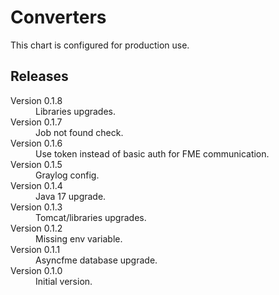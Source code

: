 # Converters

This chart is configured for production use.

## Releases

<dl>
  <dt>Version 0.1.8</dt>
  <dd>Libraries upgrades.</dd>

  <dt>Version 0.1.7</dt>
  <dd>Job not found check.</dd>

  <dt>Version 0.1.6</dt>
  <dd>Use token instead of basic auth for FME communication.</dd>

  <dt>Version 0.1.5</dt>
  <dd>Graylog config.</dd>

  <dt>Version 0.1.4</dt>
  <dd>Java 17 upgrade.</dd>

  <dt>Version 0.1.3</dt>
  <dd>Tomcat/libraries upgrades.</dd>

  <dt>Version 0.1.2</dt>
  <dd>Missing env variable.</dd>

  <dt>Version 0.1.1</dt>
  <dd>Asyncfme database upgrade.</dd>

  <dt>Version 0.1.0</dt>
  <dd>Initial version.</dd>

</dl>

